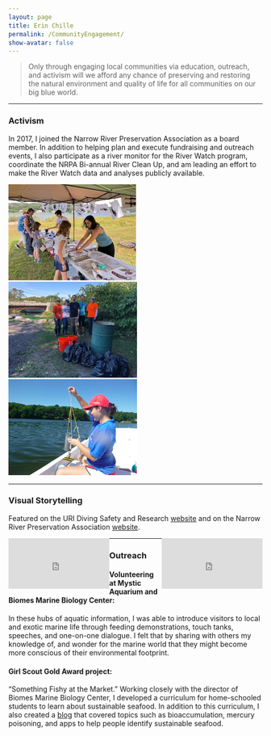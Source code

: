 ```yaml
---
layout: page  
title: Erin Chille  
permalink: /CommunityEngagement/  
show-avatar: false 
---
```


> Only through engaging local communities via education, outreach, and activism will we afford any chance of preserving and restoring the natural environment and quality of life for all communities on our big blue world.

---

### Activism

In 2017, I joined the Narrow River Preservation Association as a board member. In addition to helping plan and execute fundraising and outreach events, I also participate as a river monitor for the River Watch program, coordinate the NRPA Bi-annual River Clean Up, and am leading an effort to make the River Watch data and analyses publicly available.

![Art-on-the-River](https://raw.githubusercontent.com/echille/echille.github.io/master/img/2018_08_25_Art-on-the-River_AK_20_a.jpg)  
![cleanup](https://raw.githubusercontent.com/echille/echille.github.io/master/img/2018_09_30_NR-Cleanup_14.jpg)  
![riverwater](https://raw.githubusercontent.com/echille/echille.github.io/master/img/riverwatch.png)  

---

### Visual Storytelling

Featured on the URI Diving Safety and Research [website](https://web.uri.edu/research-admin/diving-safety-research-program/) and on the Narrow River Preservation Association [website](http://narrowriver.org/whatlivesinriver/).

<iframe width="200" height="100" style="float: left;" src="https://www.youtube.com/embed/aExRCdO9KAk" frameborder="0" allow="accelerometer; autoplay; encrypted-media; gyroscope; picture-in-picture" allowfullscreen></iframe>

<iframe width="200" height="100" style="float: right;" src="https://youtube.com/embed/r6-x8TiTK08" frameborder="0" allow="accelerometer; autoplay; encrypted-media; gyroscope; picture-in-picture" allowfullscreen></iframe>

---

### Outreach

#### Volunteering at Mystic Aquarium and Biomes Marine Biology Center:  
In these hubs of aquatic information, I was able to introduce visitors to local and exotic marine life through feeding demonstrations, touch tanks, speeches, and one-on-one dialogue. I felt that by sharing with others my knowledge of, and wonder for the marine world that they might become more conscious of their environmental footprint. 


#### Girl Scout Gold Award project:  
“Something Fishy at the Market.” Working closely with the director of Biomes Marine Biology Center, I developed a curriculum for home-schooled students to learn about sustainable seafood. In addition to this curriculum, I also created a [blog](https://erinburr124.wixsite.com/something-fishy) that covered topics such as bioaccumulation, mercury poisoning, and apps to help people identify sustainable seafood.
